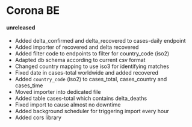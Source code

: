 # Corona BE

#### unreleased

- Added delta_confirmed and delta_recovered to cases-daily endpoint
- Added importer of recovered and delta recovered
- Added filter code to endpoints to filter for country_code (iso2)
- Adapted db schema according to current csv format
- Changed country mapping to use iso3 for identifying matches
- Fixed date in cases-total worldwide and added recovered
- Added `country_code` (iso2) to cases_total, cases_country and cases_time
- Moved importer into dedicated file
- Added table cases-total which contains delta_deaths
- Fixed import to cause almost no downtime
- Added background scheduler for triggering import every hour
- Added cors library
